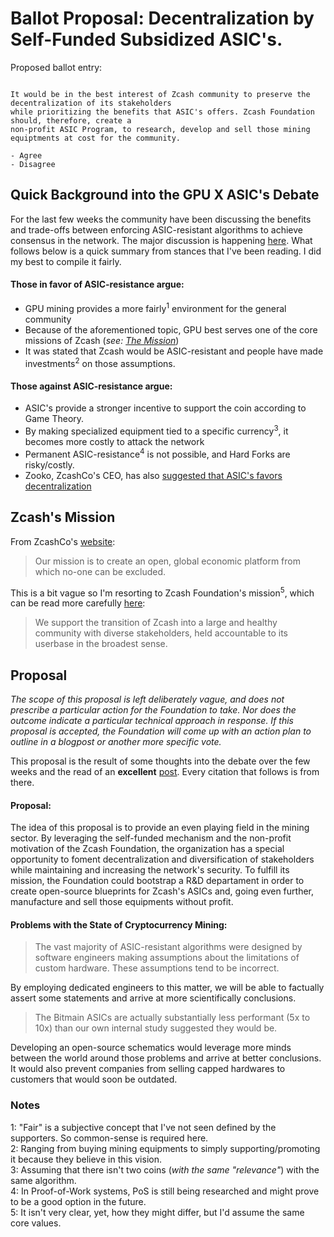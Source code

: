 # Ballot Proposal: Decentralization by Self-Funded Subsidized ASIC's.

Proposed ballot entry:

```

It would be in the best interest of Zcash community to preserve the decentralization of its stakeholders 
while prioritizing the benefits that ASIC's offers. Zcash Foundation should, therefore, create a 
non-profit ASIC Program, to research, develop and sell those mining equiptments at cost for the community.

- Agree
- Disagree
```

## Quick Background into the GPU X ASIC's Debate

For the last few weeks the community have been discussing the benefits and trade-offs between enforcing ASIC-resistant algorithms to achieve consensus in the network. The major discussion is happening [here](https://forum.z.cash/t/let-s-talk-about-asic-mining/27353). What follows below is a quick summary from stances that I've been reading. I did my best to compile it fairly.

 #### Those in favor of ASIC-resistance argue:
 + GPU mining provides a more fairly<sup>1</sup> environment for the general community 
 + Because of the aforementioned topic, GPU best serves one of the core missions of Zcash (*see: [The Mission](#the-mission)*)
 + It was stated that Zcash would be ASIC-resistant and people have made investments<sup>2</sup> on those assumptions. 
 
 #### Those against ASIC-resistance argue:
 + ASIC's provide a stronger incentive to support the coin according to Game Theory.
 + By making specialized equipment tied to a specific currency<sup>3</sup>, it becomes more costly to attack the network
 + Permanent ASIC-resistance<sup>4</sup> is not possible, and Hard Forks are risky/costly.
 + Zooko, ZcashCo's CEO, has also [suggested that ASIC's favors decentralization](https://forum.z.cash/t/let-s-talk-about-asic-mining/27353/151)

## Zcash's Mission

From ZcashCo's [website](https://z.cash/support/faq.html#zcash-mission): 

> Our mission is to create an open, global economic platform from which no-one can be excluded.

This is a bit vague so I'm resorting to Zcash Foundation's mission<sup>5</sup>, which can be read more carefully [here](https://github.com/ZcashFoundation/ZcashFoundation/blob/master/MISSION.md):

> We support the transition of Zcash into a large and healthy community with diverse stakeholders, held accountable to its userbase in the broadest sense. 


## Proposal
  *The scope of this proposal is left deliberately vague, and does not prescribe a particular action for the Foundation to take. Nor does the outcome indicate a particular technical approach in response. If this proposal is accepted, the Foundation will come up with an action plan to outline in a blogpost or another more specific vote.* 

 This proposal is the result of some thoughts into the debate over the few weeks and the read of an **excellent** [post](https://blog.sia.tech/the-state-of-cryptocurrency-mining-538004a37f9b). Every citation that follows is from there.

 #### Proposal: 
  The idea of this proposal is to provide an even playing field in the mining sector. By leveraging the self-funded mechanism and the non-profit motivation of the Zcash Foundation, the organization has a special opportunity to foment decentralization and diversification of stakeholders while maintaining and increasing the network's security. 
  To fulfill its mission, the Foundation could bootstrap a R&D departament in order to create open-source blueprints for Zcash's ASICs and, going even further, manufacture and sell those equipments without profit. 

#### Problems with the State of Cryptocurrency Mining:

> The vast majority of ASIC-resistant algorithms were designed by software engineers making assumptions about the limitations of custom hardware. These assumptions tend to be incorrect.

By employing dedicated engineers to this matter, we will be able to factually assert some statements and arrive at more scientifically conclusions.  

>  The Bitmain ASICs are actually substantially less performant (5x to 10x) than our own internal study suggested they would be.

Developing an open-source schematics would leverage more minds between the world around those problems and arrive at better conclusions. It would also prevent companies from selling capped hardwares to customers that would soon be outdated.

 



### Notes

1: "Fair" is a subjective concept that I've not seen defined by the supporters. So common-sense is required here.  
2: Ranging from buying mining equipments to simply supporting/promoting it because they believe in this vision.  
3: Assuming that there isn't two coins (*with the same "relevance"*) with the same algorithm.  
4: In Proof-of-Work systems, PoS is still being researched and might prove to be a good option in the future.     
5: It isn't very clear, yet, how they might differ, but I'd assume the same core values. 
  



